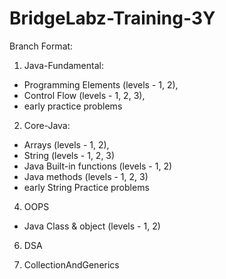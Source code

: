 # BridgeLabz-Training-3Y

Branch Format:  

1. Java-Fundamental:   
* Programming Elements (levels - 1, 2),
* Control Flow (levels - 1, 2, 3),
* early practice problems  
2. Core-Java:
* Arrays (levels - 1, 2),
* String (levels - 1, 2, 3)
* Java Built-in functions (levels - 1, 2)
* Java methods (levels - 1, 2, 3)
* early String Practice problems  
   
4. OOPS
* Java Class & object (levels - 1, 2)

6. DSA  

7. CollectionAndGenerics 
